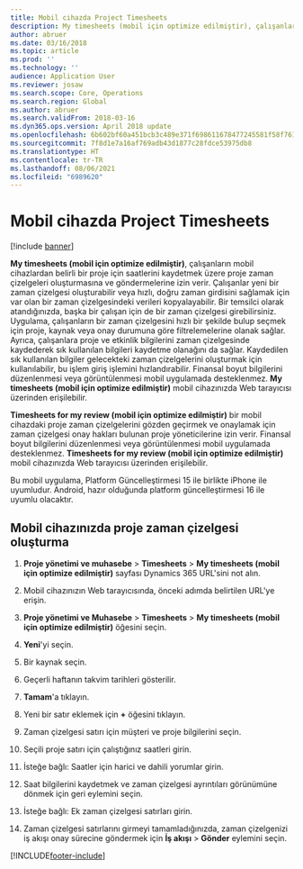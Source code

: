 ```yaml
---
title: Mobil cihazda Project Timesheets
description: My timesheets (mobil için optimize edilmiştir), çalışanların mobil cihazlardan belirli bir proje için saatlerini kaydetmek üzere proje zaman çizelgeleri oluşturmasına ve göndermelerine izin verir.
author: abruer
ms.date: 03/16/2018
ms.topic: article
ms.prod: ''
ms.technology: ''
audience: Application User
ms.reviewer: josaw
ms.search.scope: Core, Operations
ms.search.region: Global
ms.author: abruer
ms.search.validFrom: 2018-03-16
ms.dyn365.ops.version: April 2018 update
ms.openlocfilehash: 6b602bf60a451bcb3c489e371f698611678477245581f58f76145a4b846c7b8a
ms.sourcegitcommit: 7f8d1e7a16af769adb43d1877c28fdce53975db8
ms.translationtype: HT
ms.contentlocale: tr-TR
ms.lasthandoff: 08/06/2021
ms.locfileid: "6989620"
---
```

# <a name="project-timesheets-on-a-mobile-device"></a>Mobil cihazda Project Timesheets

[!include [banner](../includes/banner.md)]

**My timesheets (mobil için optimize edilmiştir)**, çalışanların mobil cihazlardan belirli bir proje için saatlerini kaydetmek üzere proje zaman çizelgeleri oluşturmasına ve göndermelerine izin verir. Çalışanlar yeni bir zaman çizelgesi oluşturabilir veya hızlı, doğru zaman girdisini sağlamak için var olan bir zaman çizelgesindeki verileri kopyalayabilir. Bir temsilci olarak atandığınızda, başka bir çalışan için de bir zaman çizelgesi girebilirsiniz. Uygulama, çalışanların bir zaman çizelgesini hızlı bir şekilde bulup seçmek için proje, kaynak veya onay durumuna göre filtrelemelerine olanak sağlar. Ayrıca, çalışanlara proje ve etkinlik bilgilerini zaman çizelgesinde kaydederek sık kullanılan bilgileri kaydetme olanağını da sağlar. Kaydedilen sık kullanılan bilgiler gelecekteki zaman çizelgelerini oluşturmak için kullanılabilir, bu işlem giriş işlemini hızlandırabilir. Finansal boyut bilgilerini düzenlenmesi veya görüntülenmesi mobil uygulamada desteklenmez. **My timesheets (mobil için optimize edilmiştir)** mobil cihazınızda Web tarayıcısı üzerinden erişilebilir.

**Timesheets for my review (mobil için optimize edilmiştir)** bir mobil cihazdaki proje zaman çizelgelerini gözden geçirmek ve onaylamak için zaman çizelgesi onay hakları bulunan proje yöneticilerine izin verir. Finansal boyut bilgilerini düzenlenmesi veya görüntülenmesi mobil uygulamada desteklenmez. **Timesheets for my review (mobil için optimize edilmiştir)** mobil cihazınızda Web tarayıcısı üzerinden erişilebilir.

Bu mobil uygulama, Platform Güncelleştirmesi 15 ile birlikte iPhone ile uyumludur.
Android, hazır olduğunda platform güncelleştirmesi 16 ile uyumlu olacaktır.

## <a name="create-a-project-timesheet-on-your-mobile-device"></a>Mobil cihazınızda proje zaman çizelgesi oluşturma

1.  **Proje yönetimi ve muhasebe** \> **Timesheets** \> **My timesheets (mobil için optimize edilmiştir)** sayfası Dynamics 365 URL'sini not alın.

2.  Mobil cihazınızın Web tarayıcısında, önceki adımda belirtilen URL'ye erişin.
 
3.  **Proje yönetimi ve Muhasebe** \> **Timesheets** \> **My timesheets (mobil için optimize edilmiştir)** öğesini seçin.

4.  **Yeni**'yi seçin.

5.  Bir kaynak seçin.

6.  Geçerli haftanın takvim tarihleri gösterilir.

7.  **Tamam**'a tıklayın.

8.  Yeni bir satır eklemek için **+** öğesini tıklayın.

9.  Zaman çizelgesi satırı için müşteri ve proje bilgilerini seçin.

10. Seçili proje satırı için çalıştığınız saatleri girin.

11. İsteğe bağlı: Saatler için harici ve dahili yorumlar girin.

12. Saat bilgilerini kaydetmek ve zaman çizelgesi ayrıntıları görünümüne dönmek için geri eylemini seçin.

13. İsteğe bağlı: Ek zaman çizelgesi satırları girin.

14. Zaman çizelgesi satırlarını girmeyi tamamladığınızda, zaman çizelgenizi iş akışı onay sürecine göndermek için **İş akışı** \> **Gönder** eylemini seçin.


[!INCLUDE[footer-include](../includes/footer-banner.md)]